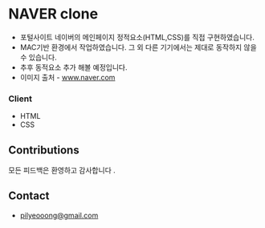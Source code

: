 # NAVER clone

- 포털사이트 네이버의 메인페이지 정적요소(HTML,CSS)를 직접 구현하였습니다.
- MAC기반 환경에서 작업하였습니다. 그 외 다른 기기에서는 제대로 동작하지 않을수 있습니다.
- 추후 동적요소 추가 해볼 예정입니다.
- 이미지 출처 - www.naver.com 

### Client

- HTML
- CSS

## Contributions

모든 피드백은 환영하고 감사합니다 . 

## Contact

- pilyeooong@gmail.com 
